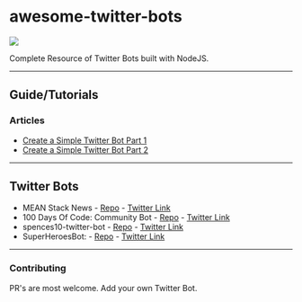 # awesome-twitter-bots

![](http://i.imgur.com/ivEkO6x.jpg)

Complete Resource of Twitter Bots built with NodeJS.

---

## Guide/Tutorials

### Articles
* [Create a Simple Twitter Bot Part 1](https://hackernoon.com/create-a-simple-twitter-bot-with-node-js-5b14eb006c08)
* [Create a Simple Twitter Bot Part 2](https://community.risingstack.com/how-to-make-a-twitter-bot-with-node-js/)

---

## Twitter Bots 
* MEAN Stack News - [Repo](https://github.com/amandeepmittal/nodejs-tweet) - [Twitter Link](https://twitter.com/nodejstweet)
* 100 Days Of Code: Community Bot - [Repo](https://github.com/amandeepmittal/100DaysOfCode) - [Twitter Link](https://twitter.com/_100DaysOfCode)
* spences10-twitter-bot - [Repo](https://github.com/spences10/spences10-twitter-bot) - [Twitter Link](https://twitter.com/ScottDevTweets)
* SuperHeroesBot: - [Repo](https://github.com/EQuimper/MyOwnChallenge-SuperHeroesTwitterBotCoding) - [Twitter Link](https://twitter.com/heroes_bot)

---

### Contributing
PR's are most welcome. Add your own Twitter Bot.
